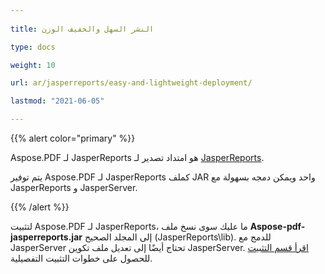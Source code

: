```yaml
---
  
title: النشر السهل والخفيف الوزن

type: docs

weight: 10

url: ar/jasperreports/easy-and-lightweight-deployment/

lastmod: "2021-06-05"

---
```




{{% alert color="primary" %}}



Aspose.PDF لـ JasperReports هو امتداد تصدير لـ [JasperReports](http://www.jaspersoft.com/jasperreports).



يتم توفير Aspose.PDF لـ JasperReports كملف JAR واحد ويمكن دمجه بسهولة مع JasperReports و JasperServer.



{{% /alert %}}



لتثبيت Aspose.PDF لـ JasperReports، ما عليك سوى نسخ ملف **Aspose-pdf-jasperreports.jar** إلى المجلد الصحيح (JasperReports\lib). للدمج مع JasperServer تحتاج أيضًا إلى تعديل ملف تكوين JasperServer. [اقرأ قسم التثبيت](/pdf/jasperreports/installation/) للحصول على خطوات التثبيت التفصيلية.